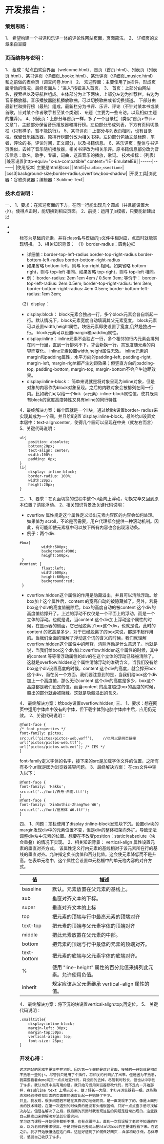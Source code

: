 # 开发报告：
### 策划思路：
1、	希望构建一个书评和乐评一体的评论性网站页面，页面简洁。
2、	详细页的文章来自豆瓣
### 页面结构与说明：
1、	组成：站点由欢迎界面（welcome.html）、首页（首页.html）、列表页（列表页.html）、某书评页（详细页_bookc.html）、某乐评页（详细页_musicc.html）和之前做的表单页（调查问卷.html）
2、	欢迎界面：主要使用了js插件，形成页面滑动的情况。最终页面从：“进入”按钮进入首页。
3、	首页：上部分由网站名，搜索栏以及导航栏组成。主体部分为上下两块，上部分左边为推荐栏，右边为音乐播放器。音乐播放器随机播放歌曲，可以切换歌曲或者切换频道。
下部分由最新栏和排行榜（最热）组成，最新栏分为书评、乐评、评论（不针对某本书或某首歌，针对某个作者歌手甚至某个类别）、专题（主要为一些专访，以及相似主题的推荐）。
4、列表页：上部分与首页一样，多了一个目录栏（类似“首页>书评>文章”），主题部分保留音乐播放器和排行榜。左边部分形成列表，下方有页码切换栏（只有样子，暂不能执行）。
5、某书评页：上部分与列表页相同，也有目录栏。保留音乐播放器。原排行榜部分改为相关书评。左边部分包括文章标题，笔者，评论的书，评论时间，正文部分，以及书籍信息。
6、某乐评页：整体与书评页类似，去掉了音乐随机播放器，相关书评改为相关乐评。原书籍信息部分改为音乐信息：歌名，歌手，专辑，词曲，这首音乐的播放，歌词。
技术指标：（列表）
|兼容设置|<meta>http-equiv="x-ua-compatible" content="IE=EmulateIE9|
|------|------|
|使用版本| 主要是html和css|
|html5|`<audio>`,`<section>`|
|css3|background-size;border-radius;overflow;box-shadow|
|开发工具|浏览器：谷歌浏览器；编辑器：Sublime Text|
### 技术点说明：
一、
1、要求：在欢迎页面的下方，在同一行能出现几个圆点（并且能设置大小）。使得点击时，能切换到相应页面。
2、前提：运用了js模板，只要能新建出以<ul><li><li><ul>标签为基础的元素，并将class名与模板的js文件中相对应，点击时就能实现切换。
3、相关知识背景：
（1）border-radius：圆角边框
- 详细值：border-top-left-radius
border-top-right-radius
border-bottom-left-radius
border-bottom-right-radius
- 如果省略 bottom-left，则与 top-right 相同。如果省略 bottom-right，则与 top-left 相同。如果省略 top-right，则与 top-left 相同。
- 例：
border-radius: 2em 1em 4em / 0.5em 3em;
等价于：
border-top-left-radius: 2em 0.5em;
border-top-right-radius: 1em 3em;
border-bottom-right-radius: 4em 0.5em;
border-bottom-left-radius: 1em 3em;

（2）display：
- display:block：
block元素会独占一行，多个block元素会各自新起一行。默认情况下，block元素宽度自动填满其父元素宽度。
block元素可以设置width,height属性。块级元素即使设置了宽度,仍然是独占一行。
block元素可以设置margin和padding属性。
- display:inline：
inline元素不会独占一行，多个相邻的行内元素会排列在同一行里，直到一行排列不下，才会新换一行，其宽度随元素的内容而变化。
inline元素设置width,height属性无效。
inline元素的margin和padding属性，水平方向的padding-left, padding-right, margin-left, margin-right都产生边距效果；但竖直方向的padding-top, padding-bottom, margin-top, margin-bottom不会产生边距效果。
- display:inline-block：
简单来说就是将对象呈现为inline对象，但是对象的内容作为block对象呈现。之后的内联对象会被排列在同一行内。比如我们可以给一个link（a元素）inline-block属性值，使其既具有block的宽度高度特性又具有inline的同行特性

4、最终解决方案：每个圆就是一个li块，通过给li块设置border- radius来实现其成为一个圆。并且给li设置`display:inline-block。最终给ul设置文本居中：text-align:center，使得几个圆可以呈现在中央（就左右而言）
5、关键代码说明：
```
ul{
	position: absolute;
	bottom:20px;
	text-align: center;
	width:100%;
	padding: 0px;
}
li{
	display: inline-block;
	border-radius: 100%;
	width:20px;
	height:20px;
}
```
二、
1、要求：在页面切换的过程中整个ul会向上浮动，切换完毕又回到原本位置？清除浮动。
2、相关知识背景及关键代码说明：
- overflow 属性规定这个属性定义溢出元素内容区的内容会如何处理。如果值为 scroll，不论是否需要，用户代理都会提供一种滚动机制。因此，有可能即使元素框中可以放下所有内容也会出现滚动条。
- 例子：两个div:
```
#box{ 
          width:500px; 
          background:#000; 
          height:500px;
 } 
#content { 
          float:left; 
          width:600px; 
          height:600px; 
          background:red;
 }
 ```
- overflow:hidden这个属性的作用是隐藏溢出，并且可以清除浮动。给box加上这个属性后，content 的宽高自动的被隐藏掉了。另外，若将box这个div的高度值删除后，box的高度自动的被content 这个div的高度值给撑开了。上述的浮动不仅仅是一个平面上的浮动，而是一个立体的浮动。也就是说，当content 这个div加上浮动这个属性的时候，在显示器的侧面，它已经脱离了box这个div，也就是说，此时的content 的宽高是多少，对于已经脱离了的box来说，都是不起作用的。当我们全面的理解了浮动这个词的含义的时候，我们就理解overflow:hidden这个属性中的解释，清除浮动是什么意思了。也就是说，当我们给box这个div加上overflow:hidden这个属性的时候，其中的content 等等带浮动属性的div的在这个立体的浮动已经被清除了。这就是overflow:hidden这个属性清除浮动的准确含义。当我们没有给box这个div设置高度的时候，content 这个div的高度，就会撑开box这个div，而在另一个方面，我们要注意到的是，当我们给box这个div加上一个高度值，那么无论content 这个div的高度是多少，box这个高度都是我们设定的值。而当content 的高度超过box的高度的时候，超出的部分就会被隐藏。这就是隐藏溢出的含义。

4、	最终解决方案：给body设置overflow:hidden;
三、
1、要求：想在网页中运用字体库中没有的字体，但下载字体到电脑字体库中后，应用仍无效。
2、关键代码说明：
```
@font-face { 
/* font-properties */ 
font-family: pictos; 
src:url(‘pictos/pictos-web.woff’),    //也可以是网页链接
url(‘pictos/pictos-web.ttf’), 
url(‘pictos/pictos-web.eot’); /* IE9 */ 
} 
```
font-family定义字体的名字，接下来的src是加载字体文件的位置，之所有有多个url就是因为浏览器兼容问题。
3、最终解决方案：
在css文件中输入以下：
```
@font-face {
font-family: 'Hakku'; 
src:url('../font/白舟·白雨.ttf');
} 
@font-face {
font-family: 'XinGothic-ZhangYue W6'; 
src:url('../font/信黑体 W6.ttf');
}
```
四、
1、问题：顶栏使用了display :inline-block发现块下沉。设置div块的margin发现div中的元素位置不变，但是div的整体框架向外扩。导致无法调整div块中元素的位置。想要在不改变position：static为absolute（块会重叠）的情况下实现。
2、相关知识背景：
vertical-align 属性设置元素的垂直对齐方式。
该属性定义行内元素的基线相对于该元素所在行的基线的垂直对齐。允许指定负长度值和百分比值。这会使元素降低而不是升高。在表单元格中，这个属性会设置单元格框中的单元格内容的对齐方式。

|值|描述|
|--|----|
|baseline|默认。元素放置在父元素的基线上。|
|sub|垂直对齐文本的下标。|
|super|垂直对齐文本的上标|
|top|把元素的顶端与行中最高元素的顶端对齐|
|text-top|把元素的顶端与父元素字体的顶端对齐|
|middle|把此元素放置在父元素的中部。|
|bottom|把元素的顶端与行中最低的元素的顶端对齐。|
|text-bottom|	把元素的底端与父元素字体的底端对齐。|
|%|使用 "line-height" 属性的百分比值来排列此元素。允许使用负值。|
|inherit|规定应该从父元素继承 vertical-align 属性的值。|
4、	最终解决方案：将下沉的块设置vertical-align:top;再定位。
5、	关键代码说明：
```
.smalltitle{
	display:inline-block;
	margin-left: 30px;
	margin-top:50px;
	vertical-align: top;
	font-size: 25px;
}
```
### 开发心得：
    这次网站的困难主要集中在初期。因为第一个做的是欢迎界面，接触的一开始就是相对不熟悉一些的js，尽管我只是用了个插件，将相关的代码扒了出来。但是因为不熟悉，我需要看着demo网页一点点地查代码，将没用的去掉。尽管耗时较长，但也从中学到了许多。我认为其中最有用的是，我开始习惯用浏览器修改代码，而不是向一开始那样，在sublime text 上埋头苦干，做了好长一大段，才打开浏览器看一眼。这些熟练和经验使得我后面的页面做的速度比起一开始快了不少。
	并且，我发现，很多问题若不是在真真切切地做网页，是一直发现不了的。像是上面列出的技术难题，在第一次遇到的时候真的是没有头绪很苦恼，只好一点点查手册寻找解决办法。但是在解决了之后，做后面的页面时我发现这些的问题是经常出现的，这些我自己摸索出来的解决方法其实很实用。
	学习这门课程一开始很多都听不懂，也有点跟不上。直到一次我误解了老师不知道的作业，以为老师的要求很高，于是只好自己去网上把html和css的主要课程看下来。在这之后，我才开始慢慢适应这门课。这恰好证明了如何做好网页——自学和动手做。总体来说，感觉自己收获了许多。

